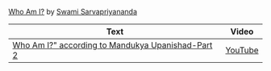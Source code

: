 
 [Who Am I?](https://www.youtube.com/watch?v=eGKFTUuJppU) by [Swami Sarvapriyananda](https://en.wikipedia.org/wiki/Swami_Sarvapriyananda) 

<!--table_content-->

<!--table_content--><!--table_content--><table style="width:100%" id="j_table"><thead><tr><th>Text</th><th>Video</th></tr></thead><tr><td><a href="./Video-1 " target="_black"> Who Am I?" according to Mandukya Upanishad-Part 2</a></td><td><a href="https://www.youtube.com/watch?v=F0dugc4TrlE " target="_black"> YouTube</a></td></tr></table>